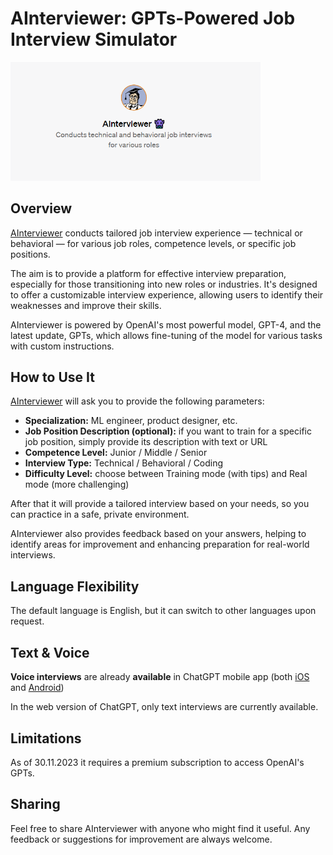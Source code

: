 # AInterviewer: GPTs-Powered Job Interview Simulator

<p float="left">
  <img src="AInterviewer+.png" width="400" />
</p>

## Overview

[AInterviewer](https://chat.openai.com/g/g-o2piP6cRT-ainterviewer) conducts tailored job interview experience — technical or behavioral — for various job roles, competence levels, or specific job positions. 

The aim is to provide a platform for effective interview preparation, especially for those transitioning into new roles or industries. It's designed to offer a customizable interview experience, allowing users to identify their weaknesses and improve their skills. 

AInterviewer is powered by OpenAI's most powerful model, GPT-4, and the latest update, GPTs, which allows fine-tuning of the model for various tasks with custom instructions.

## How to Use It

[AInterviewer](https://chat.openai.com/g/g-o2piP6cRT-ainterviewer) will ask you to provide the following parameters:
* **Specialization:** ML engineer, product designer, etc.
* **Job Position Description (optional):** if you want to train for a specific job position, simply provide its description with text or URL
* **Competence Level:** Junior / Middle / Senior
* **Interview Type:** Technical / Behavioral / Coding
* **Difficulty Level:** choose between Training mode (with tips) and Real mode (more challenging)

After that it will provide a tailored interview based on your needs, so you can practice in a safe, private environment.

AInterviewer also provides feedback based on your answers, helping to identify areas for improvement and enhancing preparation for real-world interviews.

## Language Flexibility

The default language is English, but it can switch to other languages upon request.

## Text & Voice

**Voice interviews** are already **available** in ChatGPT mobile app (both [iOS](https://apps.apple.com/gb/app/chatgpt/id6448311069) and [Android](https://play.google.com/store/apps/details?id=com.openai.chatgpt&hl=en&gl=US))

In the web version of ChatGPT, only text interviews are currently available.

## Limitations

As of 30.11.2023 it requires a premium subscription to access OpenAI's GPTs.

## Sharing

Feel free to share AInterviewer with anyone who might find it useful. Any feedback or suggestions for improvement are always welcome.
